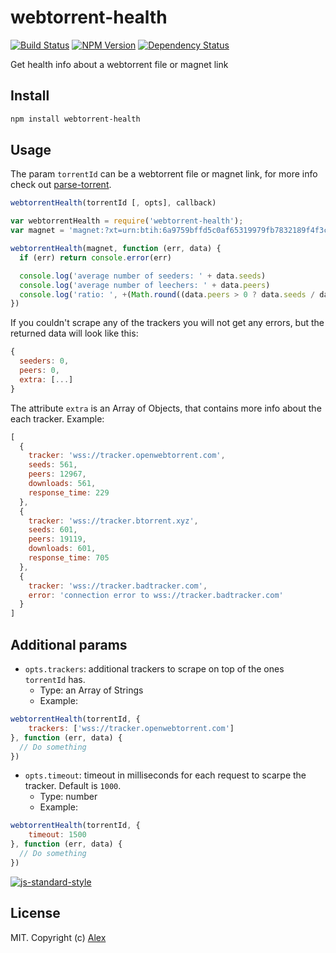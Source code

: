 # webtorrent-health

[![Build Status][webtorrent-health-ti]][webtorrent-health-tu]
[![NPM Version][webtorrent-health-ni]][webtorrent-health-nu]
[![Dependency Status][webtorrent-health-di]][webtorrent-health-du]

Get health info about a webtorrent file or magnet link

## Install
```sh
npm install webtorrent-health
```

## Usage

The param `torrentId` can be a webtorrent file or magnet link, for more info check out [parse-torrent](https://github.com/feross/parse-torrent).

```js
webtorrentHealth(torrentId [, opts], callback)
```

```js
var webtorrentHealth = require('webtorrent-health');
var magnet = 'magnet:?xt=urn:btih:6a9759bffd5c0af65319979fb7832189f4f3c35d&dn=sintel.mp4&tr=wss%3A%2F%2Ftracker.btorrent.xyz&tr=wss%3A%2F%2Ftracker.fastcast.nz&tr=wss%3A%2F%2Ftracker.openwebtorrent.com';

webtorrentHealth(magnet, function (err, data) {
  if (err) return console.error(err)

  console.log('average number of seeders: ' + data.seeds)
  console.log('average number of leechers: ' + data.peers)
  console.log('ratio: ', +(Math.round((data.peers > 0 ? data.seeds / data.peers : data.seeds) +'e+2') + 'e-2'))
})
```

If you couldn't scrape any of the trackers you will not get any errors, but the returned data will look like this:

```js
{
  seeders: 0,
  peers: 0,
  extra: [...]
}
```

The attribute `extra` is an Array of Objects, that contains more info about the each tracker. Example:
```js
[
  {
    tracker: 'wss://tracker.openwebtorrent.com',
    seeds: 561,
    peers: 12967,
    downloads: 561,
    response_time: 229
  },
  {
    tracker: 'wss://tracker.btorrent.xyz',
    seeds: 601,
    peers: 19119,
    downloads: 601,
    response_time: 705
  },
  {
    tracker: 'wss://tracker.badtracker.com',
    error: 'connection error to wss://tracker.badtracker.com'
  }
]
```

## Additional params

- `opts.trackers`: additional trackers to scrape on top of the ones `torrentId` has.
  - Type: an Array of Strings
  - Example:

```js
webtorrentHealth(torrentId, {
    trackers: ['wss://tracker.openwebtorrent.com']
}, function (err, data) {
  // Do something
})
```

- `opts.timeout`: timeout in milliseconds for each request to scarpe the tracker. Default is `1000`.
  - Type: number
  - Example:

```js
webtorrentHealth(torrentId, {
    timeout: 1500
}, function (err, data) {
  // Do something
})
```

[![js-standard-style](https://cdn.rawgit.com/feross/standard/master/badge.svg)](https://github.com/feross/standard)

## License

MIT. Copyright (c) [Alex](http://github.com/alxhotel)

[webtorrent-health-ti]: https://img.shields.io/travis/alxhotel/webtorrent-health/master.svg
[webtorrent-health-tu]: https://travis-ci.org/alxhotel/webtorrent-health
[webtorrent-health-ni]: https://img.shields.io/npm/v/webtorrent-health.svg
[webtorrent-health-nu]: https://npmjs.org/package/webtorrent-health
[webtorrent-health-di]: https://david-dm.org/alxhotel/webtorrent-health.svg
[webtorrent-health-du]: https://david-dm.org/alxhotel/webtorrent-health
